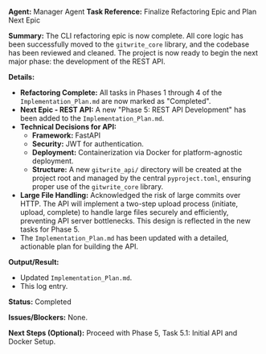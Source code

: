 **Agent:** Manager Agent
**Task Reference:** Finalize Refactoring Epic and Plan Next Epic

**Summary:**
The CLI refactoring epic is now complete. All core logic has been successfully moved to the `gitwrite_core` library, and the codebase has been reviewed and cleaned. The project is now ready to begin the next major phase: the development of the REST API.

**Details:**
- **Refactoring Complete:** All tasks in Phases 1 through 4 of the `Implementation_Plan.md` are now marked as "Completed".
- **Next Epic - REST API:** A new "Phase 5: REST API Development" has been added to the `Implementation_Plan.md`.
- **Technical Decisions for API:**
  - **Framework:** FastAPI
  - **Security:** JWT for authentication.
  - **Deployment:** Containerization via Docker for platform-agnostic deployment.
  - **Structure:** A new `gitwrite_api/` directory will be created at the project root and managed by the central `pyproject.toml`, ensuring proper use of the `gitwrite_core` library.
- **Large File Handling:** Acknowledged the risk of large commits over HTTP. The API will implement a two-step upload process (initiate, upload, complete) to handle large files securely and efficiently, preventing API server bottlenecks. This design is reflected in the new tasks for Phase 5.
- The `Implementation_Plan.md` has been updated with a detailed, actionable plan for building the API.

**Output/Result:**
- Updated `Implementation_Plan.md`.
- This log entry.

**Status:** Completed

**Issues/Blockers:**
None.

**Next Steps (Optional):**
Proceed with Phase 5, Task 5.1: Initial API and Docker Setup.